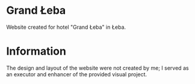 # Grand Łeba
Website created for hotel "Grand Łeba" in Łeba.
# Information 
The design and layout of the website were not created by me; I served as an executor and enhancer of the provided visual project.
